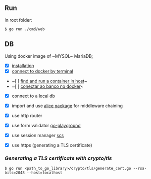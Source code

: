 ## Run

In root folder:

```
$ go run ./cmd/web
```

## DB

Using docker image of ~MYSQL~ MariaDB;
 - [x] [installation](https://plus.diolinux.com.br/t/dica-como-instalar-o-mysql-no-docker-e-conectar-no-dbeaver-atualizado-08-2022/47274)
 - [x] [connect to docker by terminal](https://baumannalexj.medium.com/connect-your-db-tool-to-a-dockerized-mysql-server-container-bc18853524ed)
 - ~[ ] [find and run a container in host]()~
 - ~[ ] [conectar ao banco no docker]()~
 - [x] connect to a local db
 - [x] import and use [alice package](https://github.com/justinas/alice) for middleware chaining
 - [X] use http router [](https://github.com/julienschmidt/httprouter")
 - [X] use form validator [go-playground](https://github.com/go-playground/form/v4)
 - [X] use session manager [scs](https://github.com/alexedwards/scs)
 - [X] use https (generating a TLS certificate)




### *Generating a TLS certificate with crypto/tls*

```$ go run <path_to_go_library>/crypto/tls/generate_cert.go --rsa-bits=2048 --host=localhost```
